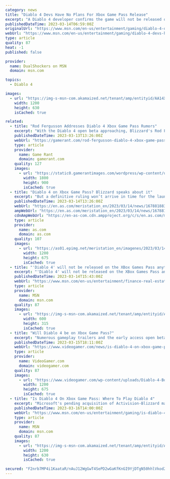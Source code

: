 ```yaml
---
category: news
title: "Diablo 4 Devs Have No Plans For Xbox Game Pass Release"
excerpt: "A Diablo 4 developer confirms the game will not be released on Xbox Game Pass on day one. As we inch closer and closer to the first Diablo 4 beta this weekend, the developers have been sharing more ..."
publishedDateTime: 2023-03-14T06:59:00Z
originalUrl: "https://www.msn.com/en-us/entertainment/gaming/diablo-4-devs-have-no-plans-for-xbox-game-pass-release/ar-AA18BxX2"
webUrl: "https://www.msn.com/en-us/entertainment/gaming/diablo-4-devs-have-no-plans-for-xbox-game-pass-release/ar-AA18BxX2"
type: article
quality: 87
heat: -1
published: false

provider:
  name: DualShockers on MSN
  domain: msn.com

topics:
  - Diablo 4

images:
  - url: "https://img-s-msn-com.akamaized.net/tenant/amp/entityid/AA14XCMW.img?h=630&w=1200&m=6&q=60&o=t&l=f&f=jpg&x=505&y=178"
    width: 1200
    height: 630
    isCached: true

related:
  - title: "Rod Fergusson Addresses Diablo 4 Xbox Game Pass Rumors"
    excerpt: "With the Diablo 4 open beta approaching, Blizzard's Rod Fergusson addresses recent rumors indicating that the game will be coming to Xbox Game Pass."
    publishedDateTime: 2023-03-13T13:26:00Z
    webUrl: "https://gamerant.com/rod-fergusson-diablo-4-xbox-game-pass-rumors/"
    type: article
    provider:
      name: Game Rant
      domain: gamerant.com
    quality: 127
    images:
      - url: "https://static0.gamerantimages.com/wordpress/wp-content/uploads/2023/03/diablo-4-xbox-game-pass-rumors.jpg"
        width: 1800
        height: 900
        isCached: true
  - title: "Diablo 4 on Xbox Game Pass? Blizzard speaks about it"
    excerpt: "But a definitive ruling won’t arrive in time for the launch of Diablo IV, one of the most anticipated video games of 2023. The title developed by Blizzard Entertainment will reach all major systems except Nintendo Switch, but will it be released on Xbox"
    publishedDateTime: 2023-03-14T13:26:00Z
    webUrl: "https://en.as.com/meristation_en/2023/03/14/news/1678818835_656410.html"
    ampWebUrl: "https://en.as.com/meristation_en/2023/03/14/news/1678818835_656410.amp.html"
    cdnAmpWebUrl: "https://en-as-com.cdn.ampproject.org/c/s/en.as.com/meristation_en/2023/03/14/news/1678818835_656410.amp.html"
    type: article
    provider:
      name: as.com
      domain: as.com
    quality: 107
    images:
      - url: "https://as01.epimg.net/meristation_en/imagenes/2023/03/14/news/1678818835_656410_1678818918_portada_normal.jpg"
        width: 1200
        height: 675
        isCached: true
  - title: "'Diablo 4' will not be released on the XBox Games Pass anytime soon"
    excerpt: "'Diablo 4' will not be released on the XBox Games Pass anytime soon, according to the franchise boss. Like us on Facebook to see similar stories Please give an overall site rating:"
    publishedDateTime: 2023-03-14T15:43:00Z
    webUrl: "https://www.msn.com/en-us/entertainment/finance-real-estate/diablo-4-will-not-be-released-on-the-xbox-games-pass-anytime-soon/vi-AA18CUNL"
    type: article
    provider:
      name: MSN
      domain: msn.com
    quality: 87
    images:
      - url: "https://img-s-msn-com.akamaized.net/tenant/amp/entityid/AAPqFVk.img?h=315&w=600&m=6&q=60&o=t&l=f&f=jpg&x=529&y=252"
        width: 600
        height: 315
        isCached: true
  - title: "Will Diablo 4 be on Xbox Game Pass?"
    excerpt: "Numerous gameplay trailers and the early access open beta phase has made the excitement surrounding Diablo 4 almost palpable. NOW READ: Diablo 4 Early Access open beta – when does it end? Now that the fourth installment in Blizzard’s dungeon crawling"
    publishedDateTime: 2023-03-15T18:11:00Z
    webUrl: "https://www.videogamer.com/news/is-diablo-4-on-xbox-game-pass/"
    type: article
    provider:
      name: VideoGamer.com
      domain: videogamer.com
    quality: 87
    images:
      - url: "https://www.videogamer.com/wp-content/uploads/Diablo-4-Boss.jpg"
        width: 1200
        height: 675
        isCached: true
  - title: "Is Diablo 4 On Xbox Game Pass: Where To Play Diablo 4"
    excerpt: "Microsoft's pending acquisition of Activision-Blizzard may affect the availability of Blizzard's upcoming game, Diablo 4, specifically regarding it potentially coming to Xbox Game Pass. 11 years have ..."
    publishedDateTime: 2023-03-16T14:00:00Z
    webUrl: "https://www.msn.com/en-us/entertainment/gaming/is-diablo-4-on-xbox-game-pass-where-to-play-diablo-4/ar-AA18J8F5"
    type: article
    provider:
      name: MSN
      domain: msn.com
    quality: 87
    images:
      - url: "https://img-s-msn-com.akamaized.net/tenant/amp/entityid/AA18J3OS.img?h=630&w=1200&m=6&q=60&o=t&l=f&f=jpg"
        width: 1200
        height: 630
        isCached: true

secured: "F2nrb7MP4i1KaataR/nAuJ12WgGwT4SePD2wGaKfKnGI9YjDTgN50hhlVkod2ae195VXftBO92e1gn+r8OHu6OLgLbh4k3IqX6dmkqUAEumQWQ9puV162n0wz2VmQ4HX02+dm2w5A4pACnc4/A9FuTY0a0/02oTsATkLrsYHQ7KXgZ/5tG29DCA4ck4nB/PAbqd9GLuokzmXvSE1JFTH1QsEdB70deUsatQ6aEXJdpS+6blRsalYAhy2RiaZXJZhmZzJaEFEr972ZpKWtkaLflMVdmAX9ilVPJdC6V7FbW7bvlLL5MvqAoh/aexdnMo9Gwd2z/Al+BnuGMlz6y9k6Ya0dZsGp3NMZVdgPOUf86Q=;BAiXCgQe6xhiweZACsgCpA=="
---
```


